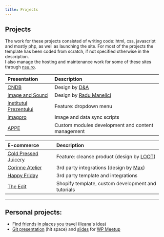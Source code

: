 ```yaml
---
title: Projects
---
```


Projects
--------

The work for these projects consisted of writing code: html, css, javascript and mostly php, as well as launching the site. For most of the projects the template has been coded from scratch, if not specified otherwise in the description.
<br/>I also manage the hosting and maintenance work for some of these sites through [nsu.ro](https://nsu.ro).

Presentation                                               | Description
:---                                                       | :---
[CNDB](https://cndb.ro)                                    | Design by [D&A](http://danielandandrew.com/)
[Image and Sound](https://imageandsound.ro)                | Design by [Radu Manelici](http://radum.ro/)
[Institutul Prezentului](https://institutulprezentului.ro) | Feature: dropdown menu
[Imagoro](https://imagoro.ro)                              | Image and data sync scripts
[APPE](https://appe.ro/)                                   | Custom modules development and content management

E-commerce                                                 | Description
:---                                                       | :---
[Cold Pressed Juicery](https://coldpressedjuicery.co/)     | Feature: cleanse product (design by [LOOT](https://weareloot.com))
[Corinne Atelier](https://corinneatelier.ro)               | 3rd party integrations (design by [Max](https://ro.linkedin.com/in/max-turza-637879100))
[Happy Friday](https://happyfriday.ro)                     | 3rd party template and integrations
[The Edit](https://theedit.ro/)                            | Shopify template, custom development and tutorials

---

Personal projects:
---

- [Find friends in places you travel](https://vlad.nastasiu.com/wtg/) ([Ileana](https://www.facebook.com/ileana.ghita)'s idea)
- [Git presentation](https://vlad.nastasiu.com/gwv/) (hit space) and [slides](https://vlad.nastasiu.com/gwv/slides.html) for [WP Meetup](https://www.meetup.com/Bucharest-WordPress-Meetup/)
